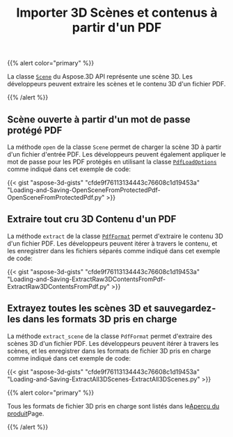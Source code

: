 ﻿---
title: Importer 3D Scènes et contenus à partir d'un PDF
type: docs
weight: 50
url: /fr/python-net/import-3d-scenes-and-contents-from-a-pdf/
description: La classe Scène du Aspose.3D API représente une scène 3D. Les développeurs peuvent extraire les scènes et le contenu 3D d'un fichier PDF.
---
{{% alert color="primary" %}}

La classe [`Scene`](https://reference.aspose.com/3d/net/aspose.threed/scene) du Aspose.3D API représente une scène 3D. Les développeurs peuvent extraire les scènes et le contenu 3D d'un fichier PDF.

{{% /alert %}}
## **Scène ouverte à partir d'un mot de passe protégé PDF**
La méthode `open` de la classe `Scene` permet de charger la scène 3D à partir d'un fichier d'entrée PDF. Les développeurs peuvent également appliquer le mot de passe pour les PDF protégés en utilisant la classe [`PdfLoadOptions`](https://reference.aspose.com/3d/net/aspose.threed.formats/pdfloadoptions) comme indiqué dans cet exemple de code:

{{< gist "aspose-3d-gists" "cfde9f76113134443c76608c1d19453a" "Loading-and-Saving-OpenSceneFromProtectedPdf-OpenSceneFromProtectedPdf.py" >}}
## **Extraire tout cru 3D Contenu d'un PDF**
La méthode `extract` de la classe [`PdfFormat`](https://reference.aspose.com/3d/net/aspose.threed.formats/pdfformat) permet d'extraire le contenu 3D d'un fichier PDF. Les développeurs peuvent itérer à travers le contenu, et les enregistrer dans les fichiers séparés comme indiqué dans cet exemple de code:

{{< gist "aspose-3d-gists" "cfde9f76113134443c76608c1d19453a" "Loading-and-Saving-ExtractRaw3DContentsFromPdf-ExtractRaw3DContentsFromPdf.py" >}}
## **Extrayez toutes les scènes 3D et sauvegardez-les dans les formats 3D pris en charge**
La méthode `extract_scene` de la classe `PdfFormat` permet d'extraire des scènes 3D d'un fichier PDF. Les développeurs peuvent itérer à travers les scènes, et les enregistrer dans les formats de fichier 3D pris en charge comme indiqué dans cet exemple de code:

{{< gist "aspose-3d-gists" "cfde9f76113134443c76608c1d19453a" "Loading-and-Saving-ExtractAll3DScenes-ExtractAll3DScenes.py" >}}

{{% alert color="primary" %}}

Tous les formats de fichier 3D pris en charge sont listés dans le[Aperçu du produit](/3d/fr/python-net/product-overview/)Page.

{{% /alert %}}
